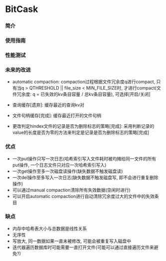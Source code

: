 # BitCask
### 简介
### 使用指南
### 性能测试
### 未来的改进

* automatic compaction: compaction过程根据文件冗余度q进行compact, 只有当q > QTHRESHOLD || file_size < MIN_FILE_SIZE时, 才进行compact(文件冗余度: q = 已失效的kv条目容量 / 总kv条目容量), 可选择[开启/关闭]

* 查询缓存[遗弃]: 缓存最近的查询kv对

* 文件句柄缓存[完成]: 缓存最近打开的文件句柄

* 更改判定hindex文件的记录是否为删除标志的策略[完成]: 采用判断记录的value的长度是否为零的方法来判定是记录是否为删除标志的策略[完成]

### 优点

* 一次put操作只写一次日志(哈希索引写入文件耗时被均摊给同一文件的所有put操作, 一个日志文件只对应一次哈希索引写入)
* 一次get操作至多一次磁盘读操作(缺失数据不触发磁盘读)
* 一次del操作至多写入一次日志(缺失数据不触发磁盘写, 即不会进行重复删除操作)
* 可以通过manual compaction清除所有失效数据(空闲时进行)
* 可以开启automatic compaction进行自动清除冗余度过大的文件中的失效条目

### 缺点

* 内存中哈希表大小与总数据是线性关系
* 无序性
* 写放大, 同一数据如果一直未被修改, 可能会被重复写入磁盘中
* 迭代器遍历数据库时可能需要一直打开文件(可能可以通过直接遍历文件来避免?)
